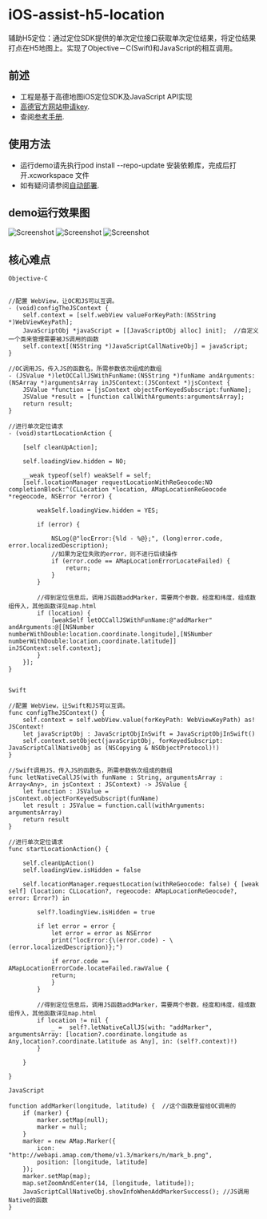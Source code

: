 # iOS-assist-h5-location
辅助H5定位：通过定位SDK提供的单次定位接口获取单次定位结果，将定位结果打点在H5地图上。实现了Objective－C(Swift)和JavaScript的相互调用。

## 前述 ##

- 工程是基于高德地图iOS定位SDK及JavaScript API实现
- [高德官方网站申请key](http://lbs.amap.com/api/ios-sdk/guide/create-project/get-key/#t1).
- 查阅[参考手册](http://a.amap.com/lbs/static/unzip/iOS_Location_Doc/index.html).

## 使用方法 ##

- 运行demo请先执行pod install --repo-update 安装依赖库，完成后打开.xcworkspace 文件
- 如有疑问请参阅[自动部署](http://lbs.amap.com/api/ios-sdk/guide/create-project/cocoapods/).

## demo运行效果图 ##

![Screenshot](./ScreenShots/screenshot0.jpeg)
![Screenshot](./ScreenShots/screenshot1.jpeg)
![Screenshot](./ScreenShots/screenshot2.jpeg)

## 核心难点 ##

`Objective-C`

```

//配置 WebView，让OC和JS可以互调。
- (void)configTheJSContext {
    self.context = [self.webView valueForKeyPath:(NSString *)WebViewKeyPath];
    JavaScriptObj *javaScript = [[JavaScriptObj alloc] init];  //自定义一个类来管理需要被JS调用的函数
    self.context[(NSString *)JavaScriptCallNativeObj] = javaScript;
}

//OC调用JS，传入JS的函数名，所需参数依次组成的数组
- (JSValue *)letOCCallJSWithFunName:(NSString *)funName andArguments:(NSArray *)argumentsArray inJSContext:(JSContext *)jsContext {
    JSValue *function = [jsContext objectForKeyedSubscript:funName];
    JSValue *result = [function callWithArguments:argumentsArray];
    return result;
}

//进行单次定位请求
- (void)startLocationAction {

    [self cleanUpAction];

    self.loadingView.hidden = NO;

    __weak typeof(self) weakSelf = self;
    [self.locationManager requestLocationWithReGeocode:NO completionBlock:^(CLLocation *location, AMapLocationReGeocode *regeocode, NSError *error) {

        weakSelf.loadingView.hidden = YES;

        if (error) {

            NSLog(@"locError:{%ld - %@};", (long)error.code, error.localizedDescription);
            //如果为定位失败的error，则不进行后续操作
            if (error.code == AMapLocationErrorLocateFailed) {
                return;
            }
        }

        //得到定位信息后，调用JS函数addMarker，需要两个参数，经度和纬度，组成数组传入，其他函数详见map.html
        if (location) {
            [weakSelf letOCCallJSWithFunName:@"addMarker" andArguments:@[[NSNumber numberWithDouble:location.coordinate.longitude],[NSNumber numberWithDouble:location.coordinate.latitude]] inJSContext:self.context];
        }
    }];
}


```

`Swift`


```
//配置 WebView，让Swift和JS可以互调。
func configTheJSContext() {
    self.context = self.webView.value(forKeyPath: WebViewKeyPath) as! JSContext!
    let javaScriptObj : JavaScriptObjInSwift = JavaScriptObjInSwift()
    self.context.setObject(javaScriptObj, forKeyedSubscript: JavaScriptCallNativeObj as (NSCopying & NSObjectProtocol)!)
}

//Swift调用JS，传入JS的函数名，所需参数依次组成的数组
func letNativeCallJS(with funName : String, argumentsArray : Array<Any>, in jsContext : JSContext) -> JSValue {
    let function : JSValue = jsContext.objectForKeyedSubscript(funName)
    let result : JSValue = function.call(withArguments: argumentsArray)
    return result
}

//进行单次定位请求
func startLocationAction() {

    self.cleanUpAction()
    self.loadingView.isHidden = false

    self.locationManager.requestLocation(withReGeocode: false) { [weak self] (location: CLLocation?, regeocode: AMapLocationReGeocode?, error: Error?) in

        self?.loadingView.isHidden = true

        if let error = error {
            let error = error as NSError
            print("locError:{\(error.code) - \(error.localizedDescription)};")

            if error.code == AMapLocationErrorCode.locateFailed.rawValue {
            return;
            }
        }

        //得到定位信息后，调用JS函数addMarker，需要两个参数，经度和纬度，组成数组传入，其他函数详见map.html
        if location != nil {
            _ =  self?.letNativeCallJS(with: "addMarker", argumentsArray: [location?.coordinate.longitude as Any,location?.coordinate.latitude as Any], in: (self?.context)!)
        }

    }

}

```

`JavaScript`


```
function addMarker(longitude, latitude) {  //这个函数是留给OC调用的
    if (marker) {
        marker.setMap(null);
        marker = null;
    }
    marker = new AMap.Marker({
        icon: "http://webapi.amap.com/theme/v1.3/markers/n/mark_b.png",
        position: [longitude, latitude]
    });
    marker.setMap(map);
    map.setZoomAndCenter(14, [longitude, latitude]);
    JavaScriptCallNativeObj.showInfoWhenAddMarkerSuccess(); //JS调用Native的函数
}

```


